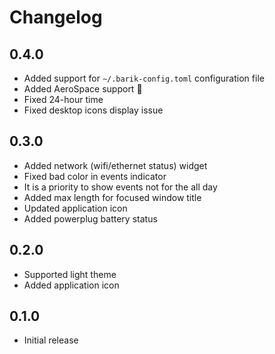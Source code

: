 # Changelog

## 0.4.0

- Added support for `~/.barik-config.toml` configuration file
- Added AeroSpace support 🎉
- Fixed 24-hour time
- Fixed desktop icons display issue

## 0.3.0

- Added network (wifi/ethernet status) widget
- Fixed bad color in events indicator
- It is a priority to show events not for the all day
- Added max length for focused window title
- Updated application icon
- Added powerplug battery status

## 0.2.0

- Supported light theme
- Added application icon

## 0.1.0

- Initial release
